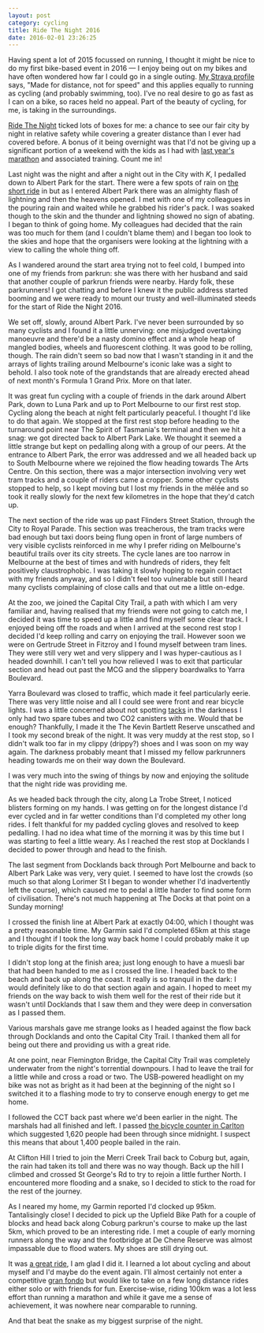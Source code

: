 ```yaml
--- 
layout: post
category: cycling 
title: Ride The Night 2016 
date: 2016-02-01 23:26:25 
--- 
```

Having spent a lot of 2015 focussed on running, I thought it might
be nice to do my first bike-based event in 2016 — I enjoy being out on my
bikes and have often wondered how far I could go in a single outing. [My Strava
profile](https://www.strava.com/athletes/5507469) says, "Made for distance, not
for speed" and this applies equally to running as cycling (and probably
swimming, too). I've no real desire to go as fast as I can on a bike, so races
held no appeal. Part of the beauty of cycling, for me, is taking in the
surroundings.

[Ride The Night](https://ridethenight.org.au/melbourne2016/) ticked lots of boxes
for me: a chance to see our fair city by night in relative safety while covering
a greater distance than I ever had covered before. A bonus of it being overnight
was that I'd not be giving up a significant portion of a weekend with the kids
as I had with [last year's
marathon](https://johnsy.com/blog/2015/11/01/my-first-marathon/) and associated
training. Count me in!

Last night was the night and after a night out in the City with <em>K</em>, I
pedalled down to Albert Park for the start. There were a few spots of rain on
[the short ride](https://www.strava.com/activities/482045488) in but as I
entered Albert Park there was an almighty flash of lightning and then the
heavens opened. I met with one of my colleagues in the pouring rain and waited
while he grabbed his rider's pack. I was soaked though to the skin and the
thunder and lightning showed no sign of abating. I began to think of going home.
My colleagues had decided that the rain was too much for them (and I couldn't
blame them) and I began too look to the skies and hope that the organisers were
looking at the lightning with a view to calling the whole thing off.

As I wandered around the start area trying not to feel cold, I bumped into one
of my friends from parkrun: she was there with her husband and said that another
couple of parkrun friends were nearby. Hardy folk, these parkrunners! I got
chatting and before I knew it the public address started booming and we were
ready to mount our trusty and well-illuminated steeds for the start of Ride the
Night 2016.

We set off, slowly, around Albert Park. I've never been surrounded by so many
cyclists and I found it a little unnerving: one misjudged overtaking manoeuvre
and there'd be a nasty domino effect and a whole heap of mangled bodies, wheels
and fluorescent clothing. It was good to be rolling, though. The rain didn't
seem so bad now that I wasn't standing in it and the arrays of lights trailing
around Melbourne's iconic lake was a sight to behold. I also took note of the
grandstands that are already erected ahead of next month's Formula 1 Grand Prix.
More on that later.

It was great fun cycling with a couple of friends in the dark around Albert
Park, down to Luna Park and up to Port Melbourne to our first rest stop. Cycling
along the beach at night felt particularly peaceful. I thought I'd like to do
that again. We stopped at the first rest stop before heading to the turnaround
point near The Spirit of Tasmania's terminal and then we hit a snag: we got
directed back to Albert Park Lake. We thought it seemed a little strange but
kept on pedalling along with a group of our peers. At the entrance to Albert
Park, the error was addressed and we all headed back up to South Melbourne where
we rejoined the flow heading towards The Arts Centre. On this section, there was
a major intersection involving very wet tram tracks and a couple of riders came
a cropper. Some other cyclists stopped to help, so I kept moving but I lost my
friends in the mêlée and so took it really slowly for the next few kilometres in
the hope that they'd catch up.

The next section of the ride was up past Flinders Street Station, through the
City to Royal Parade. This section was treacherous, the tram tracks were bad
enough but taxi doors being flung open in front of large numbers of very visible
cyclists reinforced in me why I prefer riding on Melbourne's beautiful trails
over its city streets. The cycle lanes are too narrow in Melbourne at the best
of times and with hundreds of riders, they felt positively claustrophobic. I was
taking it slowly hoping to regain contact with my friends anyway, and so I
didn't feel too vulnerable but still I heard many cyclists complaining of close
calls and that out me a little on-edge.

At the zoo, we joined the Capital City Trail, a path with which I am very
familiar and, having realised that my friends were not going to catch me, I
decided it was time to speed up a little and find myself some clear track. I
enjoyed being off the roads and when I arrived at the second rest stop I decided
I'd keep rolling and carry on enjoying the trail. However soon we were on
Gertrude Street in Fitzroy and I found myself between tram lines. They were
still very wet and very slippery and I was hyper-cautious as I headed downhill.
I can't tell you how relieved I was to exit that particular section and head out
past the MCG and the slippery boardwalks to Yarra Boulevard.

Yarra Boulevard was closed to traffic, which made it feel particularly eerie.
There was very little noise and all I could see were front and rear bicycle
lights. I was a little concerned about not spotting
[tacks](https://www.abc.net.au/news/2016-01-08/cyclists-tacks-yarra-boulevard-kew-vicroads/7072342)
in the darkness I only had two spare tubes and two CO2 canisters with me. Would
that be enough? Thankfully, I made it the The Kevin Bartlett Reserve unscathed
and I took my second break of the night. It was very muddy at the rest stop, so
I didn't walk too far in my clippy (drippy?) shoes and I was soon on my way
again. The darkness probably meant that I missed my fellow parkrunners heading
towards me on their way down the Boulevard.

I was very much into the swing of things by now and enjoying the solitude that
the night ride was providing me.

As we headed back through the city, along La Trobe Street, I noticed blisters
forming on my hands. I was getting on for the longest distance I'd ever cycled
and in far wetter conditions than I'd completed my other long rides. I felt
thankful for my padded cycling gloves and resolved to keep pedalling. I had no
idea what time of the morning it was by this time but I was starting to feel a
little weary. As I reached the rest stop at Docklands I decided to power through
and head to the finish.

The last segment from Docklands back through Port Melbourne and back to Albert
Park Lake was very, very quiet. I seemed to have lost the crowds (so much so
that along Lorimer St I began to wonder whether I'd inadvertently left the
course), which caused me to pedal a little harder to find some form of
civilisation. There's not much happening at The Docks at that point on a Sunday
morning!

I crossed the finish line at Albert Park at exactly 04:00, which I thought was a
pretty reasonable time. My Garmin said I'd completed 65km at this stage and I
thought if I took the long way back home I could probably make it up to triple
digits for the first time.

I didn't stop long at the finish area; just long enough to have a muesli bar
that had been handed to me as I crossed the line. I headed back to the beach and
back up along the coast. It really is so tranquil in the dark: I would
definitely like to do that section again and again. I hoped to meet my friends
on the way back to wish them well for the rest of their ride but it wasn't until
Docklands that I saw them and they were deep in conversation as I passed them.

Various marshals gave me strange looks as I headed against the flow back through
Docklands and onto the Capital City Trail. I thanked them all for being out
there and providing us with a great ride.

At one point, near Flemington Bridge, the Capital City Trail was completely
underwater from the night's torrential downpours. I had to leave the trail for a
little while and cross a road or two. The USB-powered headlight on my bike was
not as bright as it had been at the beginning of the night so I switched it to a
flashing mode to try to conserve enough energy to get me home.

I followed the CCT back past where we'd been earlier in the night. The marshals
had all finished and left. I passed [the bicycle counter in
Carlton](https://www.instagram.com/p/BBLCtJ8igq8/) which suggested 1,620 people
had been through since midnight. I suspect this means that about 1,400 people
bailed in the rain.

At Clifton Hill I tried to join the Merri Creek Trail back to Coburg but, again,
the rain had taken its toll and there was no way though. Back up the hill I
climbed and crossed St George's Rd to try to rejoin a little further North. I
encountered more flooding and a snake, so I decided to stick to the road for the
rest of the journey.

As I neared my home, my Garmin reported I'd clocked up 95km. Tantalisingly
close! I decided to pick up the Upfield Bike Path for a couple of blocks and
head back along Coburg parkrun's course to make up the last 5km, which proved to
be an interesting ride. I met a couple of early morning runners along the way
and the footbridge at De Chene Reserve was almost impassable due to flood
waters. My shoes are still drying out.

It was [a great ride](https://www.strava.com/activities/482045663), I am glad I
did it. I learned a lot about cycling and about myself and I'd maybe do the
event again. I'll almost certainly not enter a competitive [gran
fondo](https://en.wikipedia.org/wiki/Cyclosportive) but would like to take on a
few long distance rides either solo or with friends for fun. Exercise-wise,
riding 100km was a lot less effort than running a marathon and while it gave me
a sense of achievement, it was nowhere near comparable to running.

And that beat the snake as my biggest surprise of the night.

